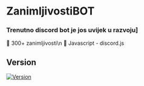 # ZanimljivostiBOT
<!--**zanimljivosti bot** je bot kreiran iz zabave za Black Rose Community. -->

### Trenutno discord bot je jos uvijek u razvoju]

🤖 300+ zanimljivosti\n
🤖 Javascript - discord.js


## Version
[![Version](https://badge.fury.io/gh/tterb%2FHyde.svg)](https://badge.fury.io/gh/tterb%2FHyde)
